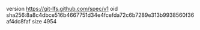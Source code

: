 version https://git-lfs.github.com/spec/v1
oid sha256:8a8c4dbce516b4667751d34e4fcefda72c6b7289e313b9938560f36af4dc8faf
size 4954
